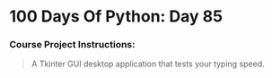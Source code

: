 # 100 Days Of Python: Day 85

### Course Project Instructions:
> A Tkinter GUI desktop application that tests your typing speed.
